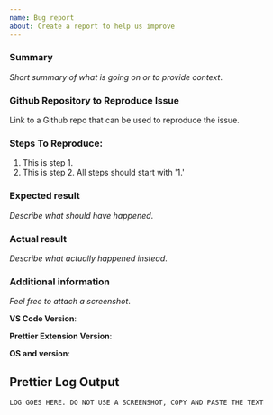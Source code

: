 ```yaml
---
name: Bug report
about: Create a report to help us improve
---
```


<!--
SEE THIS GUIDE ON OPENING A GOOD ISSUE: https://github.com/prettier/prettier-vscode/wiki/Writing-a-Good-Issue

**You must complete all steps in this checklist or the issue will be automatically closed.**

- [ ] Write a summary of your issue
- [ ] Include a link to a github repo that can be used to reproduce the issue or exact reproduction steps.
- [ ] Provide the expected result
- [ ] Provide the actual result
- [ ] Include extension, os, and vs code information
- [ ] Include Prettier extension log

PLEASE NOTE: Many of the issues with the extension are heavily based on your specific configuration and source code. In order to improve your chances of having your bug fixed, the number one thing you can do is create a github repository that can be used to reproduce the issue along with the detailed reproduction steps. If you don't provide this info, it is usually the case that we cannot reproduce the issue and the issue will be closed.

**DO NOT PUT LOGS OR CODE SNIPPETS IN SCREENSHOTS. THIS MAKES IT IMPOSSIBLE TO COPY/PASTE**
-->

### Summary

_Short summary of what is going on or to provide context_.

### Github Repository to Reproduce Issue

Link to a Github repo that can be used to reproduce the issue.

### Steps To Reproduce:

1.  This is step 1.
1.  This is step 2. All steps should start with '1.'

### Expected result

_Describe what should have happened_.

### Actual result

_Describe what actually happened instead_.

### Additional information

_Feel free to attach a screenshot_.

**VS Code Version**:
<!-- In VS Code select "Help" > "About", then click on "Copy" and paste the text here -->

**Prettier Extension Version**:

**OS and version**:

## Prettier Log Output

<!-- Click the "Prettier" button in the bottom toolbar and copy all the out put log here. -->
<!-- SEE THIS GUIDE ON HOW TO GET YOUR LOGS: https://github.com/prettier/prettier-vscode/wiki/Writing-a-Good-Issue -->

```
LOG GOES HERE. DO NOT USE A SCREENSHOT, COPY AND PASTE THE TEXT
```

